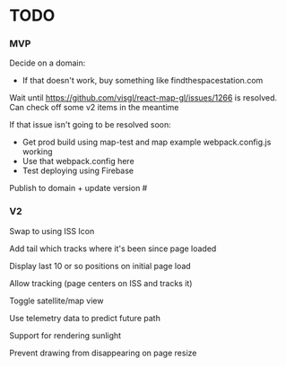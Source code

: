 # TODO

### MVP
Decide on a domain:
* If that doesn't work, buy something like findthespacestation.com

Wait until https://github.com/visgl/react-map-gl/issues/1266 is resolved. Can check off some v2 items in the meantime

If that issue isn't going to be resolved soon:
* Get prod build using map-test and map example webpack.config.js working
* Use that webpack.config here
* Test deploying using Firebase

Publish to domain + update version #

### V2
Swap to using ISS Icon

Add tail which tracks where it's been since page loaded

Display last 10 or so positions on initial page load

Allow tracking (page centers on ISS and tracks it)

Toggle satellite/map view

Use telemetry data to predict future path

Support for rendering sunlight

Prevent drawing from disappearing on page resize
